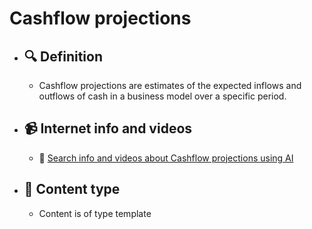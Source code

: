 # Cashflow projections
- ## 🔍 Definition
  - Cashflow projections are estimates of the expected inflows and outflows of cash in a business model over a specific period.
- ## 📹 Internet info and videos
  - 🤖 [Search info and videos about Cashflow projections using AI](https://www.perplexity.ai/search?q=videos+about+Cashflow+projections:+Cashflow+projections+are+estimates+of+the+expected+inflows+and+outflows+of+cash+in+a+business+model+over+a+specific+period.
)
- ## 📰 Content type 
  - Content is of type template
